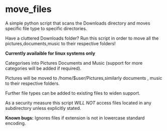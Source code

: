 # move_files
A simple python script that scans the Downloads directory and moves specific file type to specific directories.


Have a cluttered Downloads folder?
Run this script in order to move all the pictures,documents,music to their respective folders!

**Currently availaible for linux systems only** 

Categorises into Pictures Documents and Music (support for more categories will be added if required).

Pictures will be moved to /home/$user/Pictures,similarly documents , music to their respective folders.

Further file types can be added to existing files to widen support.

As a security measure this script *WILL NOT* access files located in any subdirectory unless explicitly stated.

__Known bugs:__
Ignores files if extension is not in lowercase standard encoding.

